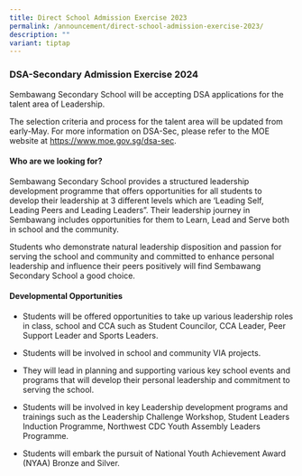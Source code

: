 ```yaml
---
title: Direct School Admission Exercise 2023
permalink: /announcement/direct-school-admission-exercise-2023/
description: ""
variant: tiptap
---
```

<h3>DSA-Secondary Admission Exercise 2024</h3>
<p>Sembawang Secondary School will be accepting DSA applications for the
talent area of Leadership.</p>
<p>The selection criteria and process for the talent area will be updated
from early-May. For more information on DSA-Sec, please refer to the MOE
website at <a href="https://www.moe.gov.sg/dsa-sec" rel="noopener noreferrer nofollow" target="_blank">https://www.moe.gov.sg/dsa-sec</a>.</p>
<h4>Who are we looking for?</h4>
<p>Sembawang Secondary School provides a structured leadership development
programme that offers opportunities for all students to develop their leadership
at 3 different levels which are ‘Leading Self, Leading Peers and Leading
Leaders”. Their leadership journey in Sembawang includes opportunities
for them to Learn, Lead and Serve both in school and the community.</p>
<p>Students who demonstrate natural leadership disposition and passion for
serving the school and community and committed to enhance personal leadership
and influence their peers positively will find Sembawang Secondary School
a good choice.&nbsp;</p>
<h4>Developmental Opportunities</h4>
<ul data-tight="true" class="tight">
<li>
<p>Students will be offered opportunities to take up various leadership roles
in class, school and CCA such as Student Councilor, CCA Leader, Peer Support
Leader and Sports Leaders.</p>
</li>
<li>
<p>Students will be involved in school and community VIA projects.</p>
</li>
<li>
<p>They will lead in planning and supporting various key school events and
programs that will develop their personal leadership and commitment to
serving the school.</p>
</li>
<li>
<p>Students will be involved in key Leadership development programs and trainings
such as the Leadership Challenge Workshop, Student Leaders Induction Programme,
Northwest CDC Youth Assembly Leaders Programme.</p>
</li>
<li>
<p>Students will embark the pursuit of National Youth Achievement Award (NYAA)
Bronze and Silver.</p>
</li>
</ul>
<p></p>
